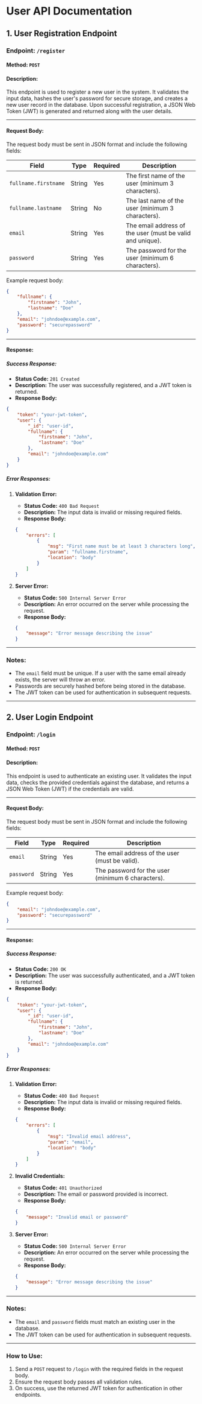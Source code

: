 # User API Documentation

## 1. User Registration Endpoint

### Endpoint: `/register`

#### Method: `POST`

#### Description:
This endpoint is used to register a new user in the system. It validates the input data, hashes the user's password for secure storage, and creates a new user record in the database. Upon successful registration, a JSON Web Token (JWT) is generated and returned along with the user details.

---

#### Request Body:
The request body must be sent in JSON format and include the following fields:

| Field               | Type   | Required | Description                                      |
|---------------------|--------|----------|--------------------------------------------------|
| `fullname.firstname`| String | Yes      | The first name of the user (minimum 3 characters). |
| `fullname.lastname` | String | No       | The last name of the user (minimum 3 characters). |
| `email`             | String | Yes      | The email address of the user (must be valid and unique). |
| `password`          | String | Yes      | The password for the user (minimum 6 characters). |

Example request body:
```json
{
    "fullname": {
        "firstname": "John",
        "lastname": "Doe"
    },
    "email": "johndoe@example.com",
    "password": "securepassword"
}
```

---

#### Response:

##### Success Response:
- **Status Code:** `201 Created`
- **Description:** The user was successfully registered, and a JWT token is returned.
- **Response Body:**
```json
{
    "token": "your-jwt-token",
    "user": {
        "_id": "user-id",
        "fullname": {
            "firstname": "John",
            "lastname": "Doe"
        },
        "email": "johndoe@example.com"
    }
}
```

##### Error Responses:

1. **Validation Error:**
   - **Status Code:** `400 Bad Request`
   - **Description:** The input data is invalid or missing required fields.
   - **Response Body:**
   ```json
   {
       "errors": [
           {
               "msg": "First name must be at least 3 characters long",
               "param": "fullname.firstname",
               "location": "body"
           }
       ]
   }
   ```

2. **Server Error:**
   - **Status Code:** `500 Internal Server Error`
   - **Description:** An error occurred on the server while processing the request.
   - **Response Body:**
   ```json
   {
       "message": "Error message describing the issue"
   }
   ```

---

### Notes:
- The `email` field must be unique. If a user with the same email already exists, the server will throw an error.
- Passwords are securely hashed before being stored in the database.
- The JWT token can be used for authentication in subsequent requests.

---

## 2. User Login Endpoint

### Endpoint: `/login`

#### Method: `POST`

#### Description:
This endpoint is used to authenticate an existing user. It validates the input data, checks the provided credentials against the database, and returns a JSON Web Token (JWT) if the credentials are valid.

---

#### Request Body:
The request body must be sent in JSON format and include the following fields:

| Field      | Type   | Required | Description                                      |
|------------|--------|----------|--------------------------------------------------|
| `email`    | String | Yes      | The email address of the user (must be valid).  |
| `password` | String | Yes      | The password for the user (minimum 6 characters). |

Example request body:
```json
{
    "email": "johndoe@example.com",
    "password": "securepassword"
}
```

---

#### Response:

##### Success Response:
- **Status Code:** `200 OK`
- **Description:** The user was successfully authenticated, and a JWT token is returned.
- **Response Body:**
```json
{
    "token": "your-jwt-token",
    "user": {
        "_id": "user-id",
        "fullname": {
            "firstname": "John",
            "lastname": "Doe"
        },
        "email": "johndoe@example.com"
    }
}
```

##### Error Responses:

1. **Validation Error:**
   - **Status Code:** `400 Bad Request`
   - **Description:** The input data is invalid or missing required fields.
   - **Response Body:**
   ```json
   {
       "errors": [
           {
               "msg": "Invalid email address",
               "param": "email",
               "location": "body"
           }
       ]
   }
   ```

2. **Invalid Credentials:**
   - **Status Code:** `401 Unauthorized`
   - **Description:** The email or password provided is incorrect.
   - **Response Body:**
   ```json
   {
       "message": "Invalid email or password"
   }
   ```

3. **Server Error:**
   - **Status Code:** `500 Internal Server Error`
   - **Description:** An error occurred on the server while processing the request.
   - **Response Body:**
   ```json
   {
       "message": "Error message describing the issue"
   }
   ```

---

### Notes:
- The `email` and `password` fields must match an existing user in the database.
- The JWT token can be used for authentication in subsequent requests.

---

### How to Use:
1. Send a `POST` request to `/login` with the required fields in the request body.
2. Ensure the request body passes all validation rules.
3. On success, use the returned JWT token for authentication in other endpoints.